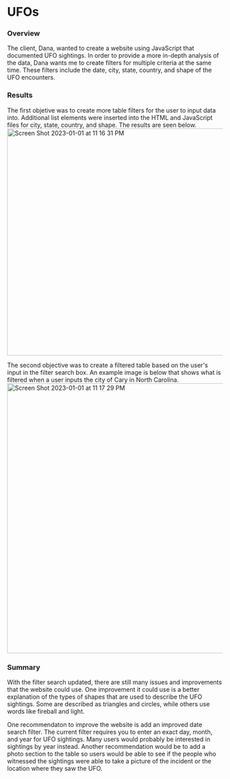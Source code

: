 # UFOs
### Overview
The client, Dana, wanted to create a website using JavaScript that documented UFO sightings. In order to provide a more in-depth analysis of the data, Dana wants me to create filters for multiple criteria at the same time. These filters include the date, city, state, country, and shape of the UFO encounters.

### Results
The first objetive was to create more table filters for the user to input data into. Additional list elements were inserted into the HTML and JavaScript files for city, state, country, and shape. The results are seen below.
<img width="529" alt="Screen Shot 2023-01-01 at 11 16 31 PM" src="https://user-images.githubusercontent.com/43667985/210194832-bcd2c4a7-bc7c-494c-a94a-081039af4ee9.png">

The second objective was to create a filtered table based on the user's input in the filter search box. An example image is below that shows what is filtered when a user inputs the city of Cary in North Carolina. 
<img width="629" alt="Screen Shot 2023-01-01 at 11 17 29 PM" src="https://user-images.githubusercontent.com/43667985/210194942-1c6d4eda-c750-4dbe-a44c-705700fded33.png">

### Summary
With the filter search updated, there are still many issues and improvements that the website could use. One improvement it could use is a better explanation of the types of shapes that are used to describe the UFO sightings. Some are described as triangles and circles, while others use words like fireball and light.

One recommendaton to improve the website is add an improved date search filter. The current filter requires you to enter an exact day, month, and year for UFO sightings. Many users would probably be interested in sightings by year instead. Another recommendation would be to add a photo section to the table so users would be able to see if the people who witnessed the sightings were able to take a picture of the incident or the location where they saw the UFO. 
